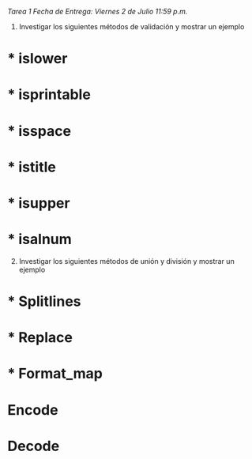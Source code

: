 *Tarea 1 Fecha de Entrega: Viernes 2 de Julio 11:59 p.m.*
1. Investigar los siguientes métodos de validación y mostrar un ejemplo

# * islower
# * isprintable
# * isspace
# * istitle
# * isupper
# * isalnum

2. Investigar los siguientes métodos de unión y división y mostrar un ejemplo

# * Splitlines
# * Replace
# * Format_map
# Encode
# Decode